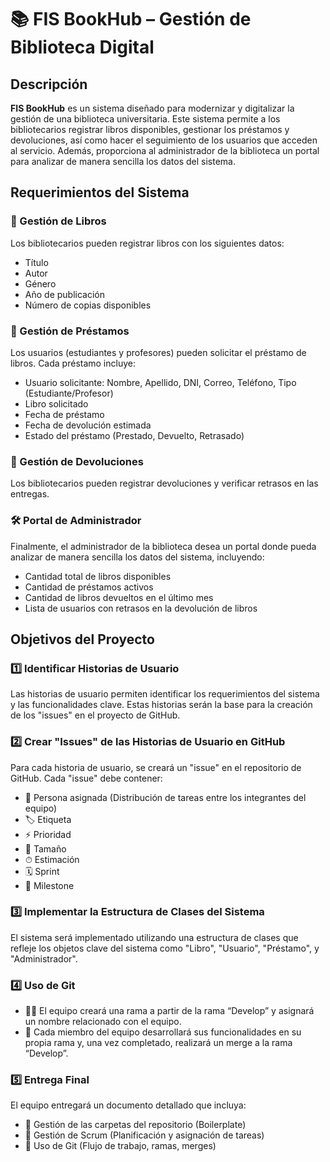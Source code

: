 # 📚 FIS BookHub – Gestión de Biblioteca Digital

## Descripción

**FIS BookHub** es un sistema diseñado para modernizar y digitalizar la gestión de una biblioteca universitaria. Este sistema permite a los bibliotecarios registrar libros disponibles, gestionar los préstamos y devoluciones, así como hacer el seguimiento de los usuarios que acceden al servicio. Además, proporciona al administrador de la biblioteca un portal para analizar de manera sencilla los datos del sistema.

## Requerimientos del Sistema

### 📖 Gestión de Libros
Los bibliotecarios pueden registrar libros con los siguientes datos:
- Título
- Autor
- Género
- Año de publicación
- Número de copias disponibles

### 📅 Gestión de Préstamos
Los usuarios (estudiantes y profesores) pueden solicitar el préstamo de libros. Cada préstamo incluye:
- Usuario solicitante: Nombre, Apellido, DNI, Correo, Teléfono, Tipo (Estudiante/Profesor)
- Libro solicitado
- Fecha de préstamo
- Fecha de devolución estimada
- Estado del préstamo (Prestado, Devuelto, Retrasado)

### 🔄 Gestión de Devoluciones
Los bibliotecarios pueden registrar devoluciones y verificar retrasos en las entregas.

### 🛠 Portal de Administrador
Finalmente, el administrador de la biblioteca desea un portal donde pueda analizar de manera sencilla los datos del sistema, incluyendo:

- Cantidad total de libros disponibles
- Cantidad de préstamos activos
- Cantidad de libros devueltos en el último mes
- Lista de usuarios con retrasos en la devolución de libros

## Objetivos del Proyecto

### 1️⃣ Identificar Historias de Usuario
Las historias de usuario permiten identificar los requerimientos del sistema y las funcionalidades clave. Estas historias serán la base para la creación de los "issues" en el proyecto de GitHub.

### 2️⃣ Crear "Issues" de las Historias de Usuario en GitHub
Para cada historia de usuario, se creará un "issue" en el repositorio de GitHub. Cada "issue" debe contener:
- 👤 Persona asignada (Distribución de tareas entre los integrantes del equipo)
- 🏷 Etiqueta
- ⚡ Prioridad
- 📏 Tamaño
- ⏱ Estimación
- 🗓 Sprint
- 🎯 Milestone

### 3️⃣ Implementar la Estructura de Clases del Sistema
El sistema será implementado utilizando una estructura de clases que refleje los objetos clave del sistema como "Libro", "Usuario", "Préstamo", y "Administrador".

### 4️⃣ Uso de Git
- 🧑‍💻 El equipo creará una rama a partir de la rama “Develop” y asignará un nombre relacionado con el equipo.
- 🔄 Cada miembro del equipo desarrollará sus funcionalidades en su propia rama y, una vez completado, realizará un merge a la rama “Develop”.

### 5️⃣ Entrega Final
El equipo entregará un documento detallado que incluya:
- 📂 Gestión de las carpetas del repositorio (Boilerplate)
- 🧩 Gestión de Scrum (Planificación y asignación de tareas)
- 📑 Uso de Git (Flujo de trabajo, ramas, merges)

